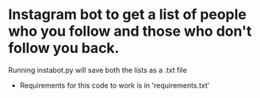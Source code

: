 # Instagram bot to get a list of people who you follow and those who don't follow you back.

Running instabot.py will save both the lists as a .txt file

* Requirements for this code to work is in 'requirements.txt'
